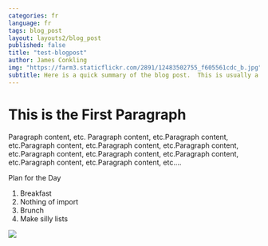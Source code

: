```yaml
---
categories: fr
language: fr
tags: blog_post
layout: layouts2/blog_post
published: false
title: "test-blogpost"
author: James Conkling
img: "https://farm3.staticflickr.com/2891/12483502755_f605561cdc_b.jpg"
subtitle: Here is a quick summary of the blog post.  This is usually a few lines long.
---
```


# This is the First Paragraph

Paragraph content, etc. Paragraph content, etc.Paragraph content, etc.Paragraph content, etc.Paragraph content, etc.Paragraph content, etc.Paragraph content, etc.Paragraph content, etc.Paragraph content, etc.Paragraph content, etc.Paragraph content, etc....

Plan for the Day

1. Breakfast
2. Nothing of import
3. Brunch
4. Make silly lists

![]({{site.baseurl}}/https://farm3.staticflickr.com/2891/12483502755_f605561cdc_b.jpg)





